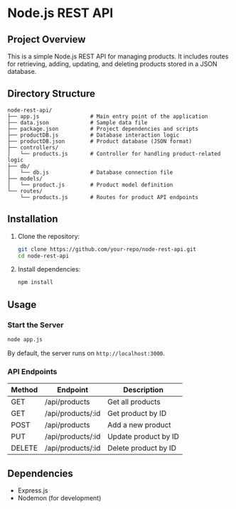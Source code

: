 # Node.js REST API

## Project Overview
This is a simple Node.js REST API for managing products. It includes routes for retrieving, adding, updating, and deleting products stored in a JSON database.

## Directory Structure
```
node-rest-api/
├── app.js                # Main entry point of the application
├── data.json             # Sample data file
├── package.json          # Project dependencies and scripts
├── productDB.js          # Database interaction logic
├── productDB.json        # Product database (JSON format)
├── controllers/
│   └── products.js       # Controller for handling product-related logic
├── db/
│   └── db.js             # Database connection file
├── models/
│   └── product.js        # Product model definition
└── routes/
    └── products.js       # Routes for product API endpoints
```

## Installation
1. Clone the repository:
   ```bash
   git clone https://github.com/your-repo/node-rest-api.git
   cd node-rest-api
   ```

2. Install dependencies:
   ```bash
   npm install
   ```

## Usage
### Start the Server
```bash
node app.js
```
By default, the server runs on `http://localhost:3000`.

### API Endpoints
| Method | Endpoint         | Description               |
|--------|-----------------|---------------------------|
| GET    | /api/products   | Get all products         |
| GET    | /api/products/:id | Get product by ID        |
| POST   | /api/products   | Add a new product        |
| PUT    | /api/products/:id | Update product by ID    |
| DELETE | /api/products/:id | Delete product by ID    |

## Dependencies
- Express.js
- Nodemon (for development)

